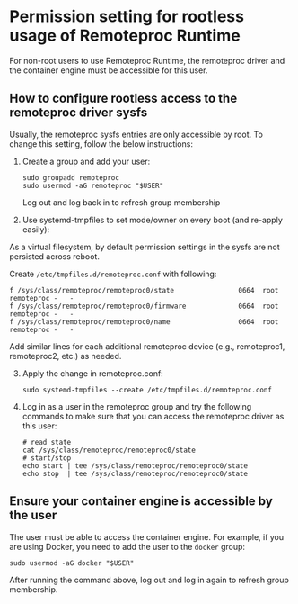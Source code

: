 # Permission setting for rootless usage of Remoteproc Runtime

For non-root users to use Remoteproc Runtime, the remoteproc driver and the container engine must be accessible for this user.

## How to configure rootless access to the remoteproc driver sysfs

Usually, the remoteproc sysfs entries are only accessible by root. To change this setting, follow the below instructions:

1. Create a group and add your user:

   ```
   sudo groupadd remoteproc
   sudo usermod -aG remoteproc "$USER"
   ```

   Log out and log back in to refresh group membership

2. Use systemd-tmpfiles to set mode/owner on every boot (and re-apply easily):

As a virtual filesystem, by default permission settings in the sysfs are not persisted across reboot.

   Create `/etc/tmpfiles.d/remoteproc.conf` with following:

   ```
   f /sys/class/remoteproc/remoteproc0/state                0664  root remoteproc -   -
   f /sys/class/remoteproc/remoteproc0/firmware             0664  root remoteproc -   -
   f /sys/class/remoteproc/remoteproc0/name                 0664  root remoteproc -   -
   ```

   Add similar lines for each additional remoteproc device (e.g., remoteproc1, remoteproc2, etc.) as needed.

3. Apply the change in remoteproc.conf:
   ```
   sudo systemd-tmpfiles --create /etc/tmpfiles.d/remoteproc.conf
   ```
4. Log in as a user in the remoteproc group and try the following commands to make sure that you can access the remoteproc driver as this user:
   ```
   # read state
   cat /sys/class/remoteproc/remoteproc0/state
   # start/stop
   echo start | tee /sys/class/remoteproc/remoteproc0/state
   echo stop  | tee /sys/class/remoteproc/remoteproc0/state
   ```

## Ensure your container engine is accessible by the user

The user must be able to access the container engine. For example, if you are using Docker, you need to add the user to the `docker` group:

```
sudo usermod -aG docker "$USER"
```

After running the command above, log out and log in again to refresh group membership.
